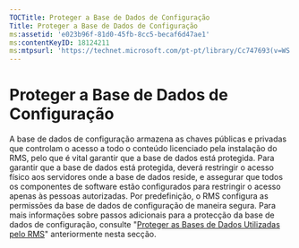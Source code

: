 ```yaml
---
TOCTitle: Proteger a Base de Dados de Configuração
Title: Proteger a Base de Dados de Configuração
ms:assetid: 'e023b96f-81d0-45fb-8cc5-becaf6d47ae1'
ms:contentKeyID: 18124211
ms:mtpsurl: 'https://technet.microsoft.com/pt-pt/library/Cc747693(v=WS.10)'
---
```


Proteger a Base de Dados de Configuração
========================================

A base de dados de configuração armazena as chaves públicas e privadas que controlam o acesso a todo o conteúdo licenciado pela instalação do RMS, pelo que é vital garantir que a base de dados está protegida. Para garantir que a base de dados está protegida, deverá restringir o acesso físico aos servidores onde a base de dados reside, e assegurar que todos os componentes de software estão configurados para restringir o acesso apenas às pessoas autorizadas. Por predefinição, o RMS configura as permissões da base de dados de configuração de maneira segura. Para mais informações sobre passos adicionais para a protecção da base de dados de configuração, consulte "[Proteger as Bases de Dados Utilizadas pelo RMS](https://technet.microsoft.com/65802f9a-81bc-4398-968a-00c9b1dca2fa)" anteriormente nesta secção.
